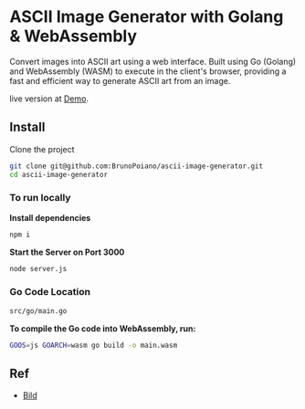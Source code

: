 # ASCII Image Generator with Golang & WebAssembly

Convert images into ASCII art using a web interface. Built using Go (Golang) and WebAssembly (WASM) to execute in the client's browser, providing a fast and efficient way to generate ASCII art from an image.

live version at [Demo](https://image-effects-lac.vercel.app/).

## Install
Clone the project

```bash
git clone git@github.com:BrunoPoiano/ascii-image-generator.git
cd ascii-image-generator
```
### To run locally

**Install dependencies**
```bash
npm i
```
**Start the Server on Port 3000**
```bash
node server.js
```

### Go Code Location

```bash
src/go/main.go
```

**To compile the Go code into WebAssembly, run:**
```bash
GOOS=js GOARCH=wasm go build -o main.wasm
```

## Ref

 - [Bild](https://github.com/anthonynsimon/bild)
